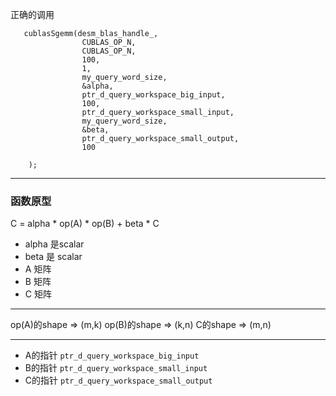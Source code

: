 正确的调用

```
   cublasSgemm(desm_blas_handle_,
                CUBLAS_OP_N,
                CUBLAS_OP_N,
                100,
                1,
                my_query_word_size,
                &alpha,
                ptr_d_query_workspace_big_input,
                100,
                ptr_d_query_workspace_small_input,
                my_query_word_size,
                &beta,
                ptr_d_query_workspace_small_output,
                100

    );
```

---

### 函数原型 

C = alpha * op(A) * op(B) + beta * C

- alpha 是scalar
- beta 是 scalar
- A 矩阵
- B 矩阵
- C 矩阵

---

op(A)的shape => (m,k)
op(B)的shape => (k,n)
C的shape => (m,n)

---

- A的指针 `ptr_d_query_workspace_big_input`
- B的指针 `ptr_d_query_workspace_small_input`
- C的指针 `ptr_d_query_workspace_small_output`

